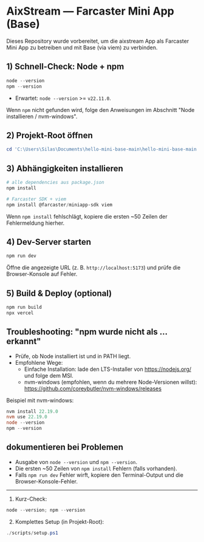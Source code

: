 # AixStream — Farcaster Mini App (Base)

Dieses Repository wurde vorbereitet, um die aixstream App als Farcaster Mini App zu betreiben und mit Base (via viem) zu verbinden.

## 1) Schnell-Check: Node + npm
```powershell
node --version
npm --version
```
- Erwartet: `node --version` >= `v22.11.0`.

Wenn `npm` nicht gefunden wird, folge den Anweisungen im Abschnitt "Node installieren / nvm-windows".

## 2) Projekt-Root öffnen
```powershell
cd 'C:\Users\Silas\Documents\hello-mini-base-main\hello-mini-base-main'
```

## 3) Abhängigkeiten installieren
```powershell
# alle dependencies aus package.json
npm install

# Farcaster SDK + viem
npm install @farcaster/miniapp-sdk viem
```

Wenn `npm install` fehlschlägt, kopiere die ersten ~50 Zeilen der Fehlermeldung hierher.

## 4) Dev-Server starten
```powershell
npm run dev
```
Öffne die angezeigte URL (z. B. `http://localhost:5173`) und prüfe die Browser-Konsole auf Fehler.

## 5) Build & Deploy (optional)
```powershell
npm run build
npx vercel
```

## Troubleshooting: "npm wurde nicht als ... erkannt"
- Prüfe, ob Node installiert ist und in PATH liegt.
- Empfohlene Wege:
  - Einfache Installation: lade den LTS-Installer von https://nodejs.org/ und folge dem MSI.
  - nvm-windows (empfohlen, wenn du mehrere Node-Versionen willst): https://github.com/coreybutler/nvm-windows/releases

Beispiel mit nvm-windows:
```powershell
nvm install 22.19.0
nvm use 22.19.0
node --version
npm --version
```

## dokumentieren bei Problemen
- Ausgabe von `node --version` und `npm --version`.
- Die ersten ~50 Zeilen von `npm install` Fehlern (falls vorhanden).
- Falls `npm run dev` Fehler wirft, kopiere den Terminal-Output und die Browser-Konsole-Fehler.

---

1) Kurz-Check:
```powershell
node --version; npm --version
```

2) Komplettes Setup (in Projekt-Root):
```powershell
./scripts/setup.ps1
```
